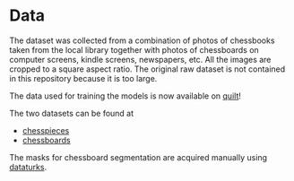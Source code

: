 # Data

The dataset was collected from a combination of photos of chessbooks taken from the local library together with photos of chessboards on computer screens, kindle screens, newspapers, etc. All the images are cropped to a square aspect ratio. The original raw dataset is not contained in this repository because it is too large.

The data used for training the models is now available on [quilt](https://quiltdata.com/)!

The two datasets can be found at 
 + [chesspieces](https://quiltdata.com/package/gudbrandtandberg/chesspieces)
 + [chessboards](https://quiltdata.com/package/gudbrandtandberg/chessboard_segmentation)

The masks for chessboard segmentation are acquired manually using [dataturks](https://dataturks.com).